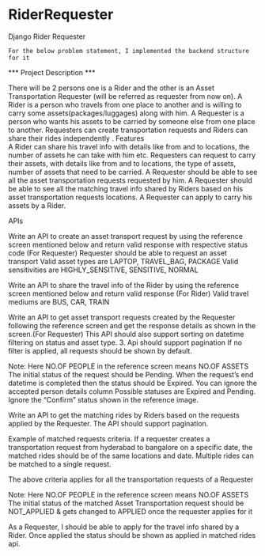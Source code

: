 # RiderRequester
 Django Rider Requester 
 
	For the below problem statement, I implemented the backend structure for it
	
*** Project Description ***

There will be 2 persons one is a Rider and the other is an Asset Transportation Requester (will be referred as requester from now on). 
A Rider is a person who travels from one place to another and is willing to carry some assets(packages/luggages) along with him. 
A Requester is a person who wants his assets to be carried by someone else from one place to another. 
Requesters can create transportation requests and Riders can share their rides independently
.
Features	
A Rider can share his travel info with details like from and to locations, the number of assets he can take with him etc. 
Requesters can request to carry their assets, with details like from and to locations, the type of assets, number of assets that need to be carried.
A Requester should be able to see all the asset transportation requests requested by him. 
A Requester should be able to see all the matching travel info shared by Riders based on his asset transportation requests locations. 
A Requester can apply to carry his assets by a Rider.

APIs

Write an API to create an asset transport request by using the reference screen mentioned below and return valid response with respective status code (For Requester)
Requester should be able to request an asset transport
Valid asset types are LAPTOP, TRAVEL_BAG, PACKAGE
Valid sensitivities are HIGHLY_SENSITIVE, SENSITIVE, NORMAL
	

Write an API to share the travel info of the Rider by using the reference screen mentioned below and return valid response (For Rider)
Valid travel mediums are BUS, CAR, TRAIN

Write an API to get asset transport requests created by the Requester following the reference screen and get the response details as shown in the screen.(For Requester)
This API should also support
sorting on datetime 
filtering on status and asset type.
3. Api should support pagination
 If no filter is applied, all requests should be shown by default. 


Note: 
Here NO.OF PEOPLE  in the reference screen means NO.OF ASSETS
The initial status of the request should be Pending.
When the request’s end datetime is completed then the status should be Expired.
You can ignore the accepted person details column
Possible statuses are Expired and Pending. Ignore the “Confirm” status shown in the reference image.


Write an API to get the matching rides by Riders based on the requests applied by the Requester. The API should support pagination.

Example of matched requests criteria.
If a requester creates a transportation request from hyderabad to bangalore on a specific date, the matched rides should be of the same locations and date. Multiple rides can be matched to a single request.

The above criteria applies for all the transportation requests of a Requester

Note: 
Here NO.OF PEOPLE in the reference screen means NO.OF ASSETS
The initial status of the matched Asset Transportation request should be NOT_APPLIED & gets changed to APPLIED once the requester applies for it


 As a Requester, I should be able to apply for the travel info shared by a Rider. Once applied the status should be shown as applied in matched rides api. 

